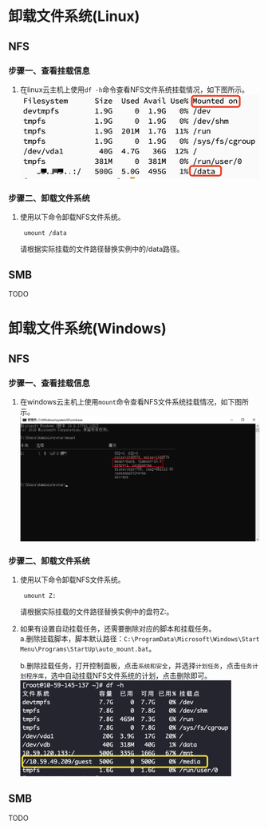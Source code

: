 # 卸载文件系统(Linux)

## NFS

### 步骤一、查看挂载信息

1. 在linux云主机上使用`df -h`命令查看NFS文件系统挂载情况，如下图所示。  
![](/images/umount/linux_umount1.png)


### 步骤二、卸载文件系统

1. 使用以下命令卸载NFS文件系统。

        umount /data
    
    请根据实际挂载的文件路径替换实例中的/data路径。

## SMB

TODO


# 卸载文件系统(Windows)

## NFS

### 步骤一、查看挂载信息

1. 在windows云主机上使用`mount`命令查看NFS文件系统挂载情况，如下图所示。  
![](/images/mount/windows_mount14.png)


### 步骤二、卸载文件系统

1. 使用以下命令卸载NFS文件系统。

        umount Z:
    
    请根据实际挂载的文件路径替换实例中的盘符Z:。

2. 如果有设置自动挂载任务，还需要删除对应的脚本和挂载任务。  
    a.删除挂载脚本，脚本默认路径：`C:\ProgramData\Microsoft\Windows\Start Menu\Programs\StartUp\auto_mount.bat`。   

    b.删除挂载任务，打开控制面板，点击`系统和安全`，并选择`计划任务`，点击`任务计划程序库`，选中自动挂载NFS文件系统的计划，点击删除即可。  
    ![](/images/umount/linux_umount2.png)


## SMB

TODO